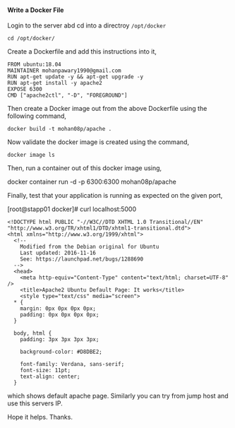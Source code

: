 ####  Write a Docker File 

Login to the server abd cd into a directroy `/opt/docker`

    cd /opt/docker/

Create a Dockerfile and add this instructions into it,

    FROM ubuntu:18.04
    MAINTAINER mohanpawary1990@gmail.com
    RUN apt-get update -y && apt-get upgrade -y
    RUN apt-get install -y apache2 
    EXPOSE 6300
    CMD ["apache2ctl", "-D", "FOREGROUND"]

Then create a Docker image out from the above Dockerfile using the following command,

    docker build -t mohan08p/apache .

Now validate the docker image is created using the command,

    docker image ls

Then, run a container out of this docker image using,

   docker container run -d -p 6300:6300 mohan08p/apache

Finally, test that your application is running as expected on the given port,

   [root@stapp01 docker]# curl localhost:5000

	<!DOCTYPE html PUBLIC "-//W3C//DTD XHTML 1.0 Transitional//EN" "http://www.w3.org/TR/xhtml1/DTD/xhtml1-transitional.dtd">
	<html xmlns="http://www.w3.org/1999/xhtml">
	  <!--
	    Modified from the Debian original for Ubuntu
	    Last updated: 2016-11-16
	    See: https://launchpad.net/bugs/1288690
	  -->
	  <head>
	    <meta http-equiv="Content-Type" content="text/html; charset=UTF-8" />
	    <title>Apache2 Ubuntu Default Page: It works</title>
	    <style type="text/css" media="screen">
	  * {
	    margin: 0px 0px 0px 0px;
	    padding: 0px 0px 0px 0px;
	  }

	  body, html {
	    padding: 3px 3px 3px 3px;

	    background-color: #D8DBE2;

	    font-family: Verdana, sans-serif;
	    font-size: 11pt;
	    text-align: center;
	  }

which shows default apache page. Similarly you can try from jump host and use this servers IP.

Hope it helps. Thanks.
